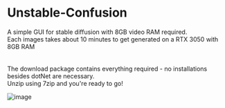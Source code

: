 # Unstable-Confusion
A simple GUI for stable diffusion with 8GB video RAM required.<br>
Each images takes about 10 minutes to get generated on a RTX 3050 with 8GB RAM<br><br>
<br>
The download package contains everything required - no installations besides dotNet are necessary.<br>
Unzip using 7zip and you're ready to go!


![image](https://user-images.githubusercontent.com/18600621/188054496-4c2d927b-dfb5-4d1f-99ed-b39719a23958.png)

